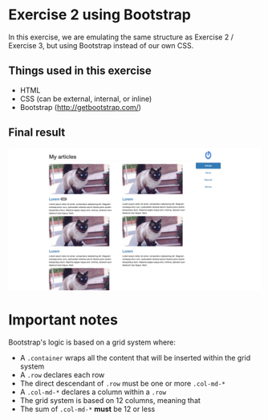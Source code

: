 # Exercise 2 using Bootstrap

In this exercise, we are emulating the same structure as Exercise 2 / Exercise 3, but using Bootstrap instead of our own CSS.

## Things used in this exercise

* HTML
* CSS (can be external, internal, or inline)
* Bootstrap (<http://getbootstrap.com/>)

## Final result

![Browser Screenshot](screenshot.jpeg)

# Important notes

Bootstrap's logic is based on a grid system where:

* A `.container` wraps all the content that will be inserted within the grid system
* A `.row` declares each row
* The direct descendant of `.row` must be one or more `.col-md-*`
* A `.col-md-*` declares a column within a `.row`
* The grid system is based on 12 columns, meaning that
* The sum of `.col-md-*` **must** be 12 or less

